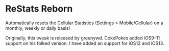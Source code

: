 # ReStats Reborn

Automatically resets the Cellular Statistics (Settings > Mobile/Cellular) on a monthly, weekly or daily basis!

Originally, this tweak is released by greenywd.
CokePokes added iOS9-11 support on his folked version.
I have added an support for iOS12 and iOS13.
